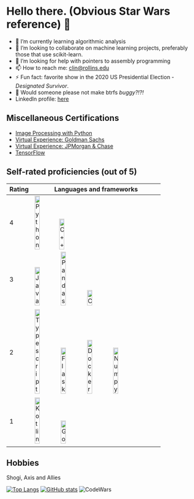 # Hello there. (Obvious Star Wars reference) 👋

- 🌱 I’m currently learning algorithmic analysis
- 👯 I’m looking to collaborate on machine learning projects, preferably those that use scikit-learn.
- 🤔 I’m looking for help with pointers to assembly programming
- 📫 How to reach me: clin@rollins.edu
- ⚡ Fun fact: favorite show in the 2020 US Presidential Election - _Designated Survivor_.
- :grimacing: Would someone please not make btrfs *buggy?!?!*
- LinkedIn profile: [here](https://www.linkedin.com/in/charlie-lin-8a2a30196)


## Miscellaneous Certifications

* [Image Processing with Python](https://www.datacamp.com/statement-of-accomplishment/track/0903c21f7f062f4de6ac39c080734596366bcadc)
* [Virtual Experience: Goldman Sachs](https://insidesherpa.s3.amazonaws.com/completion-certificates/Goldman%20Sachs/NPdeQ43o8P9HJmJzg_Goldman%20Sachs_vre2XwfPK4iuAFTxZ_completion_certificate.pdf)
* [Virtual Experience: JPMorgan & Chase](https://insidesherpa.s3.amazonaws.com/completion-certificates/JP%20Morgan/R5iK7HMxJGBgaSbvk_J.P.%20Morgan%20Chase_vre2XwfPK4iuAFTxZ_completion_certificate.pdf)
* [TensorFlow](https://www.linkedin.com/feed/update/urn:li:activity:6846920524858298368/)

## Self-rated proficiencies (out of 5)
|Rating|Languages and frameworks|
|---|---|
|4|<img src="https://cdn.jsdelivr.net/gh/devicons/devicon/icons/python/python-original.svg" alt="Python" width=20% height=20%/><img src="https://cdn.jsdelivr.net/gh/devicons/devicon/icons/cplusplus/cplusplus-original.svg" alt="C++" width=20% height=20%/>|
|3| <img src="https://cdn.jsdelivr.net/gh/devicons/devicon/icons/java/java-original.svg" alt="Java" width=20% height=20%/> <img src="https://cdn.jsdelivr.net/gh/devicons/devicon/icons/pandas/pandas-original.svg" alt="Pandas" width=20% height=20%/> <img src="https://cdn.jsdelivr.net/gh/devicons/devicon/icons/c/c-original.svg" alt="C" width=20% height=20%/>|
|2| <img src="https://cdn.jsdelivr.net/gh/devicons/devicon/icons/typescript/typescript-original.svg" alt="Typescript" width=20% height=20%/> <img src="https://cdn.jsdelivr.net/gh/devicons/devicon/icons/flask/flask-original.svg" alt="Flask" width=20% height=20%/> <img src="https://cdn.jsdelivr.net/gh/devicons/devicon/icons/docker/docker-original.svg " alt="Docker" width=20% height=20%/> <img src="https://cdn.jsdelivr.net/gh/devicons/devicon/icons/numpy/numpy-original.svg" alt="Numpy" width=20% height=20%/>|
|1| <img src="https://cdn.jsdelivr.net/gh/devicons/devicon/icons/kotlin/kotlin-original.svg" alt="Kotlin" width=20% height=20%/> <img src="https://cdn.jsdelivr.net/gh/devicons/devicon/icons/go/go-original-wordmark.svg" alt="Go" width=20% height=20%/>|

## Hobbies
Shogi, Axis and Allies

[![Top Langs](https://github-readme-stats.vercel.app/api/top-langs/?username=clin1234&layout=compact)](https://github.com/anuraghazra/github-readme-stats)
[![GitHub stats](https://github-readme-stats.vercel.app/api?username=clin1234&count_private=true&show_icons=true)](https://github.com/anuraghazra/github-readme-stats)
![CodeWars](https://www.codewars.com/users/clin1234/badges/large)
